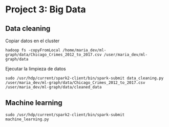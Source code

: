 # Project 3: Big Data

## Data cleaning
Copiar datos en el cluster
```
hadoop fs -copyFromLocal /home/maria_dev/ml-graph/data/Chicago_Crimes_2012_to_2017.csv /user/maria_dev/ml-graph/data
```
Ejecutar la limpieza de datos
```
sudo /usr/hdp/current/spark2-client/bin/spark-submit data_cleaning.py /user/maria_dev/ml-graph/data/Chicago_Crimes_2012_to_2017.csv /user/maria_dev/ml-graph/data/cleaned_data
```

## Machine learning
```
sudo /usr/hdp/current/spark2-client/bin/spark-submit machine_learning.py
```